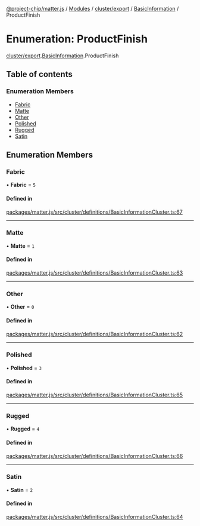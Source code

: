 [@project-chip/matter.js](../README.md) / [Modules](../modules.md) / [cluster/export](../modules/cluster_export.md) / [BasicInformation](../modules/cluster_export.BasicInformation.md) / ProductFinish

# Enumeration: ProductFinish

[cluster/export](../modules/cluster_export.md).[BasicInformation](../modules/cluster_export.BasicInformation.md).ProductFinish

## Table of contents

### Enumeration Members

- [Fabric](cluster_export.BasicInformation.ProductFinish.md#fabric)
- [Matte](cluster_export.BasicInformation.ProductFinish.md#matte)
- [Other](cluster_export.BasicInformation.ProductFinish.md#other)
- [Polished](cluster_export.BasicInformation.ProductFinish.md#polished)
- [Rugged](cluster_export.BasicInformation.ProductFinish.md#rugged)
- [Satin](cluster_export.BasicInformation.ProductFinish.md#satin)

## Enumeration Members

### Fabric

• **Fabric** = ``5``

#### Defined in

[packages/matter.js/src/cluster/definitions/BasicInformationCluster.ts:67](https://github.com/project-chip/matter.js/blob/b7330d72/packages/matter.js/src/cluster/definitions/BasicInformationCluster.ts#L67)

___

### Matte

• **Matte** = ``1``

#### Defined in

[packages/matter.js/src/cluster/definitions/BasicInformationCluster.ts:63](https://github.com/project-chip/matter.js/blob/b7330d72/packages/matter.js/src/cluster/definitions/BasicInformationCluster.ts#L63)

___

### Other

• **Other** = ``0``

#### Defined in

[packages/matter.js/src/cluster/definitions/BasicInformationCluster.ts:62](https://github.com/project-chip/matter.js/blob/b7330d72/packages/matter.js/src/cluster/definitions/BasicInformationCluster.ts#L62)

___

### Polished

• **Polished** = ``3``

#### Defined in

[packages/matter.js/src/cluster/definitions/BasicInformationCluster.ts:65](https://github.com/project-chip/matter.js/blob/b7330d72/packages/matter.js/src/cluster/definitions/BasicInformationCluster.ts#L65)

___

### Rugged

• **Rugged** = ``4``

#### Defined in

[packages/matter.js/src/cluster/definitions/BasicInformationCluster.ts:66](https://github.com/project-chip/matter.js/blob/b7330d72/packages/matter.js/src/cluster/definitions/BasicInformationCluster.ts#L66)

___

### Satin

• **Satin** = ``2``

#### Defined in

[packages/matter.js/src/cluster/definitions/BasicInformationCluster.ts:64](https://github.com/project-chip/matter.js/blob/b7330d72/packages/matter.js/src/cluster/definitions/BasicInformationCluster.ts#L64)
